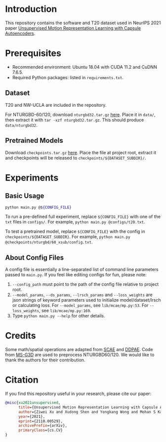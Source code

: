 # Introduction
This repository contains the software and T20 dataset used in NeurIPS 2021 paper 
[Unsupervised Motion Representation Learning with Capsule Autoencoders](https://arxiv.org/abs/2110.00529).

# Prerequisites

- Recommended environment: Ubuntu 18.04 with CUDA 11.2 and CuDNN 7.6.5.
- Required Python packages: listed in `requirements.txt`.

## Dataset

T20 and NW-UCLA are included in the repository.

For NTURGBD-60/120, download `nturgbd32.tar.gz` [here](https://drive.google.com/drive/folders/1pxnsW3ocn_6PngB134crznFAzV1Gw2rq?usp=sharing).
Place it in `data/`, then extract it with `tar -xzf nturgbd32.tar.gz`.
This should produce `data/nturgbd32`.

## Pretrained Models

Download `checkpoints.tar.gz` [here](https://drive.google.com/drive/folders/1pxnsW3ocn_6PngB134crznFAzV1Gw2rq?usp=sharing).
Place the file at project root, extract it and checkpoints will be released to `checkpoints/${DATASET_SUBDIR}/`.

# Experiments

## Basic Usage

```bash
python main.py @${CONFIG_FILE}
```

To run a pre-defined full experiment, replace `${CONFIG_FILE}` with one of the 
`txt` files in `configs/`. For example, `python main.py @configs/t20.txt`.

To test a pretrained model, replace `${CONFIG_FILE}` with the config in 
`checkpoints/${DATASET_SUBDIR}`. For example,
`python main.py @checkpoints/nturgbd/60_xsub/config.txt`.

## About Config Files

A config file is essentially a line-separated list of command line parameters 
passed to `main.py`.
If you feel like editing configs for fun, please note:

1. `--config_path` must point to the path of the config file relative to project
root. 
2. `--model_params`, `--ds_params`, `--lrsch_params` and `--loss_weights` are 
json strings of keyword parameters used to initialize model/dataset/lrsch or 
calculating loss. For `--model_params`, see `lib/mcae/mp.py:53`. For `--loss_weights`, 
see `lib/mcae/mp.py:169`. 
3. Type `python main.py --help` for other details.

# Credits

Some math/spatial operations are adapted from 
[SCAE](https://github.com/akosiorek/stacked_capsule_autoencoders) and 
[DDPAE](https://github.com/jthsieh/DDPAE-video-prediction).
Code from [MS-G3D](https://github.com/kenziyuliu/MS-G3D) are used to
preprocess NTURGBD60/120.
We would like to thank the authors for their contribution.

# Citation

If you find this repository useful in your research, please cite our paper:

```bibtex
@misc{xu2021unsupervised,
      title={Unsupervised Motion Representation Learning with Capsule Autoencoders}, 
      author={Ziwei Xu and Xudong Shen and Yongkang Wong and Mohan S Kankanhalli},
      year={2021},
      eprint={2110.00529},
      archivePrefix={arXiv},
      primaryClass={cs.CV}
}
```
